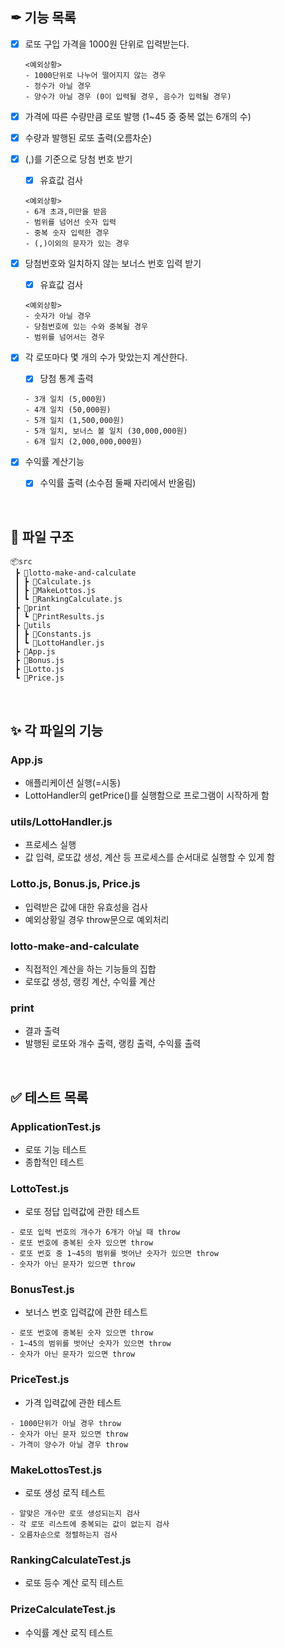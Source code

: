 ## ✒ 기능 목록
- [x] 로또 구입 가격을 1000원 단위로 입력받는다.
    ```
    <예외상황>
    - 1000단위로 나누어 떨어지지 않는 경우
    - 정수가 아닐 경우
    - 양수가 아닐 경우 (0이 입력될 경우, 음수가 입력될 경우)
    ```

- [x] 가격에 따른 수량만큼 로또 발행 (1~45 중 중복 없는 6개의 수)

- [x] 수량과 발행된 로또 출력(오름차순)

- [x] (,)를 기준으로 당첨 번호 받기
    - [x] 유효값 검사
    ```
    <예외상황>
    - 6개 초과,미만을 받음
    - 범위를 넘어선 숫자 입력
    - 중복 숫자 입력한 경우
    - (,)이외의 문자가 있는 경우
    ```
- [x] 당첨번호와 일치하지 않는 보너스 번호 입력 받기
    - [x] 유효값 검사
    ```
    <예외상황>
    - 숫자가 아닐 경우
    - 당첨번호에 있는 수와 중복될 경우
    - 범위를 넘어서는 경우
    ```

- [x] 각 로또마다 몇 개의 수가 맞았는지 계산한다.
    - [x] 당첨 통계 출력
    ```
    - 3개 일치 (5,000원)
    - 4개 일치 (50,000원)
    - 5개 일치 (1,500,000원)
    - 5개 일치, 보너스 볼 일치 (30,000,000원)
    - 6개 일치 (2,000,000,000원)
    ```

- [x] 수익률 계산기능
    - [x] 수익률 출력 (소수점 둘째 자리에서 반올림)

<br />

## :file_folder: 파일 구조
```
📦src
 ┣ 📂lotto-make-and-calculate
 ┃ ┣ 📜Calculate.js
 ┃ ┣ 📜MakeLottos.js
 ┃ ┗ 📜RankingCalculate.js
 ┣ 📂print
 ┃ ┗ 📜PrintResults.js
 ┣ 📂utils
 ┃ ┣ 📜Constants.js
 ┃ ┗ 📜LottoHandler.js
 ┣ 📜App.js
 ┣ 📜Bonus.js
 ┣ 📜Lotto.js
 ┗ 📜Price.js
 ```

 <br />

 ## :sparkles: 각 파일의 기능
 ### App.js
 - 애플리케이션 실행(=시동)
 - LottoHandler의 getPrice()를 실행함으로 프로그램이 시작하게 함

 ### utils/LottoHandler.js
 - 프로세스 실행
 - 값 입력, 로또값 생성, 계산 등 프로세스를 순서대로 실행할 수 있게 함

 ### Lotto.js, Bonus.js, Price.js
 - 입력받은 값에 대한 유효성을 검사
 - 예외상황일 경우 throw문으로 예외처리

 ### lotto-make-and-calculate
 - 직접적인 계산을 하는 기능들의 집합
 - 로또값 생성, 랭킹 계산, 수익률 계산

 ### print
 - 결과 출력
 - 발행된 로또와 개수 출력, 랭킹 출력, 수익률 출력

 <br />

 ## :white_check_mark: 테스트 목록
### ApplicationTest.js
- 로또 기능 테스트
- 종합적인 테스트

### LottoTest.js
- 로또 정답 입력값에 관한 테스트
```
- 로또 입력 번호의 개수가 6개가 아닐 때 throw
- 로또 번호에 중복된 숫자 있으면 throw
- 로또 번호 중 1~45의 범위를 벗어난 숫자가 있으면 throw
- 숫자가 아닌 문자가 있으면 throw
```

### BonusTest.js
- 보너스 번호 입력값에 관한 테스트
```
- 로또 번호에 중복된 숫자 있으면 throw
- 1~45의 범위를 벗어난 숫자가 있으면 throw
- 숫자가 아닌 문자가 있으면 throw
```

### PriceTest.js
- 가격 입력값에 관한 테스트
```
- 1000단위가 아닐 경우 throw
- 숫자가 아닌 문자 있으면 throw
- 가격이 양수가 아닐 경우 throw
```

### MakeLottosTest.js
- 로또 생성 로직 테스트
```
- 알맞은 개수만 로또 생성되는지 검사
- 각 로또 리스트에 중복되는 값이 없는지 검사
- 오름차순으로 정렬하는지 검사
```

### RankingCalculateTest.js
- 로또 등수 계산 로직 테스트

### PrizeCalculateTest.js
- 수익률 계산 로직 테스트